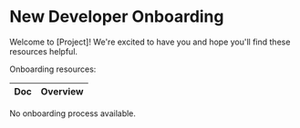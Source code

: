 # New Developer Onboarding

Welcome to [Project]! We're excited to have you and hope you'll find these resources helpful.

Onboarding resources:

| Doc | Overview |
|--|--|

No onboarding process available.

